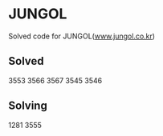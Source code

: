 # JUNGOL
Solved code for JUNGOL(www.jungol.co.kr)

## Solved
3553
3566
3567
3545
3546

## Solving
1281
3555